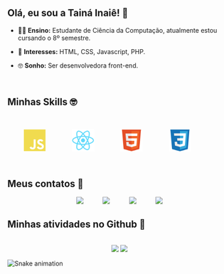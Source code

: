 ## Olá, eu sou a Tainá Inaiê! 👋
<div style="display: inline_block">
  
- 👩‍🎓 **Ensino:** Estudante de Ciência da Computação, atualmente estou cursando o 8º semestre.

- 🎯 **Interesses:** HTML, CSS, Javascript, PHP.

- 🤓 **Sonho:** Ser desenvolvedora front-end.

<br>

## Minhas Skills :nerd_face:
  
<div style="display: inline_block" align="center"><br>
  
  <img align="center" alt="taina-Js" height="50" width="50" src="https://raw.githubusercontent.com/devicons/devicon/master/icons/javascript/javascript-plain.svg">    &nbsp;&nbsp;&nbsp;&nbsp;&nbsp;&nbsp;&nbsp;&nbsp;&nbsp;&nbsp;&nbsp;&nbsp;&nbsp;
  <img align="center" alt="taina-React" height="50" width="50" src="https://raw.githubusercontent.com/devicons/devicon/master/icons/react/react-original.svg">  &nbsp;&nbsp;&nbsp;&nbsp;&nbsp;&nbsp;&nbsp;&nbsp;&nbsp;&nbsp;&nbsp;&nbsp;&nbsp;
  <img align="center" alt="taina-HTML" height="50" width="50" src="https://raw.githubusercontent.com/devicons/devicon/master/icons/html5/html5-original.svg">    &nbsp;&nbsp;&nbsp;&nbsp;&nbsp;&nbsp;&nbsp;&nbsp;&nbsp;&nbsp;&nbsp;&nbsp;&nbsp;
  <img align="center" alt="taina-CSS" height="50" width="50" src="https://raw.githubusercontent.com/devicons/devicon/master/icons/css3/css3-original.svg">  &nbsp;&nbsp;&nbsp;&nbsp;&nbsp;&nbsp;&nbsp;&nbsp;&nbsp;&nbsp;&nbsp;&nbsp;&nbsp;
</div>
<br>
  
## Meus contatos 📱 
<p align="center">
<a href="https://github.com/teteusAraujo"><img  src="https://img.shields.io/badge/github-%23100000.svg?&style=for-the-badge&logo=github&logoColor=white&link=mailto:https://github.com/tainainaie"></a>
&nbsp;&nbsp;&nbsp;&nbsp;&nbsp;&nbsp;&nbsp;&nbsp;&nbsp;
  <a href="www.linkedin.com/in/tainainaie" target="_blank"><img src="https://img.shields.io/badge/-LinkedIn-%230077B5?style=for-the-badge&logo=linkedin&logoColor=white" target="_blank"></a> 
&nbsp;&nbsp;&nbsp;&nbsp;&nbsp;&nbsp;&nbsp;&nbsp;&nbsp;
  <a href="https://instagram.com/https://www.instagram.com/taina.inaie/" target="_blank"><img src="https://img.shields.io/badge/-Instagram-%23E4405F?style=for-the-badge&logo=instagram&logoColor=white" target="_blank"></a>
&nbsp;&nbsp;&nbsp;&nbsp;&nbsp;&nbsp;&nbsp;&nbsp;&nbsp;
<a href = "mailto:taina.inaie@gmail.com"><img src="https://img.shields.io/badge/-Gmail-D14836?style=for-the-badge&logo=gmail&logoColor=white" target="_blank"></a>
</p>

## Minhas atividades no Github 🚀
<div style="display: inline_block" align="center"><br>
  <a href="https://github.com/taina.inaie">
  <img height="180em" src="https://github-readme-stats.vercel.app/api?username=tainainaie&show_icons=true&theme=radical&include_all_commits=true&count_private=true"></a>  
  <img height="180em" src="https://github-readme-stats.vercel.app/api/top-langs/?username=tainainaie&layout=compact&langs_count=7&theme=radical">
    </div>
 
![Snake animation](https://github.com/tainainaie/tainainaie/blob/output/github-contribution-grid-snake.svg)
